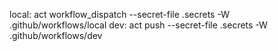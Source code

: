 local: act workflow_dispatch --secret-file .secrets -W .github/workflows/local
dev: act push --secret-file .secrets -W .github/workflows/dev
